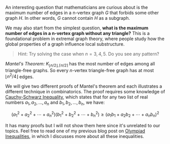 An interesting question that mathematicians are curious about is the maximum number of edges in a n-vertex graph $G$ that forbids some other graph $H$. In other words, $G$ cannot contain $H$ as a subgraph.

We may also start from the simplest question, **what is the maximum number of edges in a n-vertex graph without any triangle?** This is a foundational problem in extremal graph theory, where people study how the global properties of a graph influence local substructure.

> Hint: Try solving the case when $n=3,4,5$. Do you see any pattern?

*Mantel's Theorem:* $K_{\lfloor n/2\rfloor,\lceil n/2\rceil}$ has the most number of edges among all triangle-free graphs. So every $n$-vertex triangle-free graph has at most $\lfloor n^2/4\rfloor$ edges.

We will give two different proofs of Mantel's theorem and each illustrates a different technique in combinatorics. The proof requires some knowledge of [Cauchy-Schwarz Inequality](https://en.wikipedia.org/wiki/Cauchy%E2%80%93Schwarz_inequality), which states that for any two list of real numbers $a_1,a_2,\dots,a_n$ and $b_1,b_2,\dots,b_n$, we have:


$$
(a_1^2+a_2^2+\cdots+a_n^2)(b_1^2+b_2^2+\cdots+b_n^2)\ge(a_1b_1+a_2b_2+\cdots+a_nb_n)^2
$$


It has many proofs but I will not show them here since it's unrelated to our topics. Feel free to read one of my previous blog post on [Olympiad Inequalities](https://yifank.github.io/Math/Olympiad%20Inequalities/), in which I discusses more about all these inequalities.





